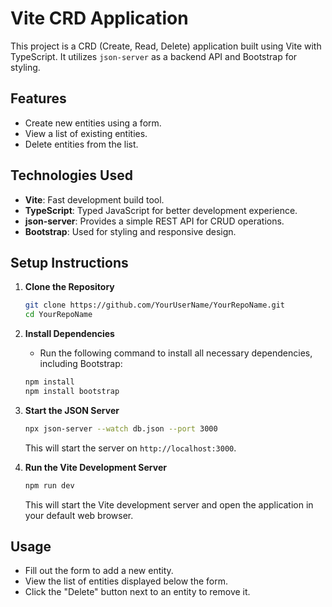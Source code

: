 # Vite CRD Application

This project is a CRD (Create, Read, Delete) application built using Vite with TypeScript. It utilizes `json-server` as a backend API and Bootstrap for styling.

## Features
- Create new entities using a form.
- View a list of existing entities.
- Delete entities from the list.

## Technologies Used
- **Vite**: Fast development build tool.
- **TypeScript**: Typed JavaScript for better development experience.
- **json-server**: Provides a simple REST API for CRUD operations.
- **Bootstrap**: Used for styling and responsive design.

## Setup Instructions

1. **Clone the Repository**
   ```bash
   git clone https://github.com/YourUserName/YourRepoName.git
   cd YourRepoName
   ```

2. **Install Dependencies**
   - Run the following command to install all necessary dependencies, including Bootstrap:
   ```bash
   npm install
   npm install bootstrap
   ```

3. **Start the JSON Server**
   ```bash
   npx json-server --watch db.json --port 3000
   ```
   This will start the server on `http://localhost:3000`.

4. **Run the Vite Development Server**
   ```bash
   npm run dev
   ```
   This will start the Vite development server and open the application in your default web browser.

## Usage
- Fill out the form to add a new entity.
- View the list of entities displayed below the form.
- Click the "Delete" button next to an entity to remove it.
